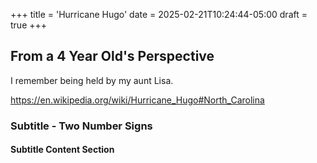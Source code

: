 +++
title = 'Hurricane Hugo'
date = 2025-02-21T10:24:44-05:00
draft = true
+++
## From a 4 Year Old's Perspective
I remember being held by my aunt Lisa. 

https://en.wikipedia.org/wiki/Hurricane_Hugo#North_Carolina

### Subtitle - Two Number Signs

#### Subtitle Content Section